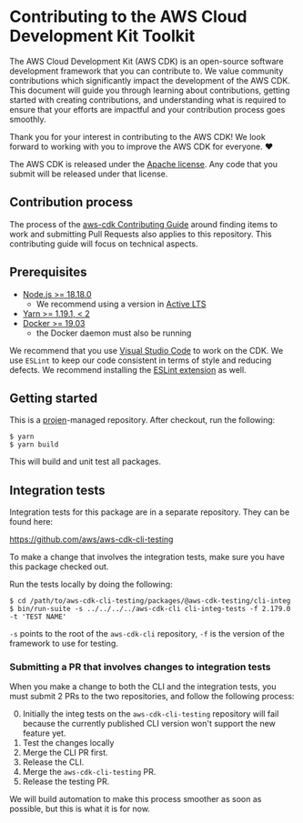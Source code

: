# Contributing to the AWS Cloud Development Kit Toolkit

The AWS Cloud Development Kit (AWS CDK) is an open-source software development
framework that you can contribute to. We value community contributions which
significantly impact the development of the AWS CDK. This document will guide
you through learning about contributions, getting started with creating
contributions, and understanding what is required to ensure that your efforts
are impactful and your contribution process goes smoothly.

Thank you for your interest in contributing to the AWS CDK! We look forward to
working with you to improve the AWS CDK for everyone. ❤️

The AWS CDK is released under the [Apache license](http://aws.amazon.com/apache2.0/).
Any code that you submit will be released under that license.

## Contribution process

The process of the [aws-cdk Contributing
Guide](https://github.com/aws/aws-cdk/blob/main/CONTRIBUTING.md) around finding
items to work and submitting Pull Requests also applies to this repository. This
contributing guide will focus on technical aspects.

## Prerequisites

- [Node.js >= 18.18.0](https://nodejs.org/download/release/latest-v18.x/)
  - We recommend using a version in [Active LTS](https://nodejs.org/en/about/releases/)
- [Yarn >= 1.19.1, < 2](https://yarnpkg.com/lang/en/docs/install)
- [Docker >= 19.03](https://docs.docker.com/get-docker/)
  - the Docker daemon must also be running

We recommend that you use [Visual Studio Code](https://code.visualstudio.com/)
to work on the CDK.  We use `ESLint` to keep our code consistent in terms of
style and reducing defects. We recommend installing the [ESLint
extension](https://marketplace.visualstudio.com/items?itemName=dbaeumer.vscode-eslint)
as well.

## Getting started

This is a [projen](https://github.com/projen/projen)-managed repository. After checkout, run the following:

```shell
$ yarn
$ yarn build
```

This will build and unit test all packages.

## Integration tests

Integration tests for this package are in a separate repository. They can be found here:

<https://github.com/aws/aws-cdk-cli-testing>

To make a change that involves the integration tests, make sure you have this package checked out.

Run the tests locally by doing the following:

```shell
$ cd /path/to/aws-cdk-cli-testing/packages/@aws-cdk-testing/cli-integ
$ bin/run-suite -s ../../../../aws-cdk-cli cli-integ-tests -f 2.179.0 -t 'TEST NAME'
```

`-s` points to the root of the `aws-cdk-cli` repository, `-f` is the version of
the framework to use for testing.

### Submitting a PR that involves changes to integration tests

When you make a change to both the CLI and the integration tests, you must submit 2 PRs to
the two repositories, and follow the following process:

0. Initially the integ tests on the `aws-cdk-cli-testing` repository will fail because
   the currently published CLI version won't support the new feature yet.
1. Test the changes locally
2. Merge the CLI PR first.
3. Release the CLI.
4. Merge the `aws-cdk-cli-testing` PR.
5. Release the testing PR.

We will build automation to make this process smoother as soon as possible, but
this is what it is for now.